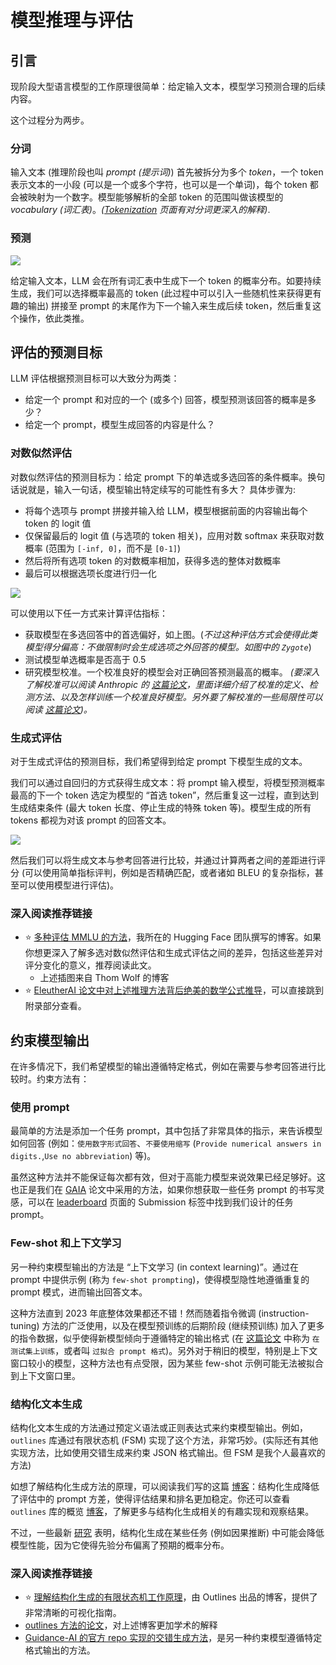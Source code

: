 # 模型推理与评估

## 引言
现阶段大型语言模型的工作原理很简单：给定输入文本，模型学习预测合理的后续内容。

这个过程分为两步。
### 分词
输入文本 (推理阶段也叫 *prompt (提示词)*) 首先被拆分为多个 *token*，一个 token 表示文本的一小段 (可以是一个或多个字符，也可以是一个单词)，每个 token 都会被映射为一个数字。模型能够解析的全部 token 的范围叫做该模型的 *vocabulary (词汇表)*。*([Tokenization](https://github.com/huggingface/evaluation-guidebook/blob/main/contents/general-knowledge/tokenization.md) 页面有对分词更深入的解释)*.

### 预测

![](https://github.com/huggingface/evaluation-guidebook/blob/main/assets/llm_tk_1.png?raw=true)

给定输入文本，LLM 会在所有词汇表中生成下一个 token 的概率分布。如要持续生成，我们可以选择概率最高的 token (此过程中可以引入一些随机性来获得更有趣的输出) 拼接至 prompt 的末尾作为下一个输入来生成后续 token，然后重复这个操作，依此类推。

## 评估的预测目标
LLM 评估根据预测目标可以大致分为两类：
- 给定一个 prompt 和对应的一个 (或多个) 回答，模型预测该回答的概率是多少？
- 给定一个 prompt，模型生成回答的内容是什么？
### 对数似然评估
对数似然评估的预测目标为：给定 prompt 下的单选或多选回答的条件概率。换句话说就是，输入一句话，模型输出特定续写的可能性有多大？ 
具体步骤为:
- 将每个选项与 prompt 拼接并输入给 LLM，模型根据前面的内容输出每个 token 的 logit 值
- 仅保留最后的 logit 值 (与选项的 token 相关)，应用对数 softmax 来获取对数概率 (范围为 `[-inf, 0]`，而不是 `[0-1]`)
- 然后将所有选项 token 的对数概率相加，获得多选的整体对数概率
- 最后可以根据选项长度进行归一化

![](https://github.com/huggingface/evaluation-guidebook/blob/main/assets/llm_logprob.png?raw=true)

可以使用以下任一方式来计算评估指标：
- 获取模型在多选回答中的首选偏好，如上图。(*不过这种评估方式会使得此类模型得分偏高：不做限制时会生成选项之外回答的模型。如图中的 `Zygote`*)
- 测试模型单选概率是否高于 0.5
- 研究模型校准。一个校准良好的模型会对正确回答预测最高的概率。
  *(要深入了解校准可以阅读 Anthropic 的 [这篇论文](https://arxiv.org/abs/2207.05221)，里面详细介绍了校准的定义、检测方法、以及怎样训练一个校准良好模型。另外要了解校准的一些局限性可以阅读 [这篇论文](https://arxiv.org/abs/2311.14648))。*

### 生成式评估
对于生成式评估的预测目标，我们希望得到给定 prompt 下模型生成的文本。 

我们可以通过自回归的方式获得生成文本：将 prompt 输入模型，将模型预测概率最高的下一个 token 选定为模型的 “首选 token”，然后重复这一过程，直到达到生成结束条件 (最大 token 长度、停止生成的特殊 token 等)。模型生成的所有 tokens 都视为对该 prompt 的回答文本。

![](https://github.com/huggingface/evaluation-guidebook/blob/main/assets/llm_gen.png?raw=true)



然后我们可以将生成文本与参考回答进行比较，并通过计算两者之间的差距进行评分 (可以使用简单指标评判，例如是否精确匹配，或者诸如 BLEU 的复杂指标，甚至可以使用模型进行评估)。

### 深入阅读推荐链接
-  ⭐ [多种评估 MMLU 的方法](https://huggingface.co/blog/open-llm-leaderboard-mmlu)，我所在的 Hugging Face 团队撰写的博客。如果你想更深入了解多选对数似然评估和生成式评估之间的差异，包括这些差异对评分变化的意义，推荐阅读此文。
	- 上述插图来自 Thom Wolf 的博客
- ⭐ [EleutherAI 论文中对上述推理方法背后绝美的数学公式推导](https://arxiv.org/abs/2405.14782v2)，可以直接跳到附录部分查看。
## 约束模型输出
在许多情况下，我们希望模型的输出遵循特定格式，例如在需要与参考回答进行比较时。约束方法有：
### 使用 prompt
最简单的方法是添加一个任务 prompt，其中包括了非常具体的指示，来告诉模型如何回答 (例如：`使用数字形式回答`、`不要使用缩写` (`Provide numerical answers in digits.`,`Use no abbreviation`) 等)。

虽然这种方法并不能保证每次都有效，但对于高能力模型来说效果已经足够好。这也正是我们在 [GAIA](https://huggingface.co/papers/2311.12983) 论文中采用的方法，如果你想获取一些任务 prompt 的书写灵感，可以在 [leaderboard](https://huggingface.co/spaces/gaia-benchmark/leaderboard) 页面的 Submission 标签中找到我们设计的任务 prompt。
### Few-shot 和上下文学习
另一种约束模型输出的方法是 “上下文学习 (in context learning)”。通过在 prompt 中提供示例 (称为 `few-shot prompting`)，使得模型隐性地遵循重复的 prompt 模式，进而输出回答文本。

这种方法直到 2023 年底整体效果都还不错！然而随着指令微调 (instruction-tuning) 方法的广泛使用，以及在模型预训练的后期阶段 (继续预训练) 加入了更多的指令数据，似乎使得新模型倾向于遵循特定的输出格式 (在 [这篇论文](https://arxiv.org/abs/2407.07890) 中称为 `在测试集上训练`，或者叫 `过拟合 prompt 格式`)。另外对于稍旧的模型，特别是上下文窗口较小的模型，这种方法也有点受限，因为某些 few-shot 示例可能无法被拟合到上下文窗口里。
### 结构化文本生成
结构化文本生成的方法通过预定义语法或正则表达式来约束模型输出。例如，`outlines` 库通过有限状态机 (FSM) 实现了这个方法，非常巧妙。(实际还有其他实现方法，比如使用交错生成来约束 JSON 格式输出。但 FSM 是我个人最喜欢的方法)

如想了解结构化生成方法的原理，可以阅读我们写的这篇 [博客](https://huggingface.co/blog/evaluation-structured-outputs)：结构化生成降低了评估中的 prompt 方差，使得评估结果和排名更加稳定。你还可以查看 `outlines` 库的概览 [博客](https://blog.dottxt.co/)，了解更多与结构化生成相关的有趣实现和观察结果。 

不过，一些最新 [研究](https://arxiv.org/pdf/2408.02442) 表明，结构化生成在某些任务 (例如因果推断) 中可能会降低模型性能，因为它使得先验分布偏离了预期的概率分布。

### 深入阅读推荐链接
-  ⭐ [理解结构化生成的有限状态机工作原理](https://blog.dottxt.co/coalescence.html)，由 Outlines 出品的博客，提供了非常清晰的可视化指南。
- [outlines 方法的论文](https://arxiv.org/abs/2307.09702)，对上述博客更加学术的解释
- [Guidance-AI 的官方 repo 实现的交错生成方法](https://github.com/guidance-ai/guidance?tab=readme-ov-file#guidance-acceleration)，是另一种约束模型遵循特定格式输出的方法。
